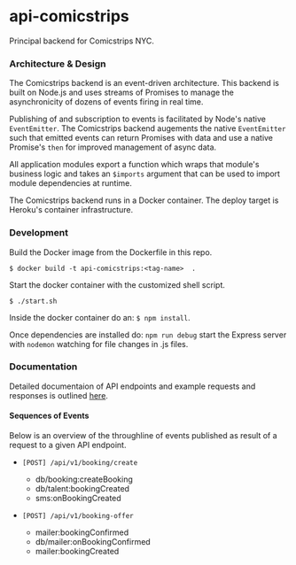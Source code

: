 # api-comicstrips

Principal backend for Comicstrips NYC.

### Architecture & Design

The Comicstrips backend is an event-driven architecture. This backend is built on Node.js and uses streams of Promises to manage the asynchronicity of dozens of events firing in real time.

Publishing of and subscription to events is facilitated by Node's native `EventEmitter`. The Comicstrips backend augements the native `EventEmitter` such that emitted events can return Promises with data and use a native Promise's `then` for improved management of async data. 

All application modules export a function which wraps that module's business logic and takes an `$imports` argument that can be used to import module dependencies at runtime. 

The Comicstrips backend runs in a Docker container. The deploy target is Heroku's container infrastructure.


### Development

Build the Docker image from the Dockerfile in this repo.

`$ docker build -t api-comicstrips:<tag-name>  .`

Start the docker container with the customized shell script.

`$ ./start.sh`

Inside the docker container do an: `$ npm install`.

Once dependencies are installed do: `npm run debug` start the Express server with `nodemon` watching for file changes in .js files.
 
### Documentation
Detailed documentaion of API endpoints and example requests and responses is outlined [here](https://documenter.getpostman.com/view/347225/api-comicstrips/RVftjX3E
).

#### Sequences of Events

Below is an overview of the throughline of events published as result of a request to a given API endpoint.

* `[POST] /api/v1/booking/create`
  * db/booking:createBooking
  * db/talent:bookingCreated
  * sms:onBookingCreated 
  
*  `[POST] /api/v1/booking-offer`
    * mailer:bookingConfirmed
    * db/mailer:onBookingConfirmed
    * mailer:bookingCreated
  
